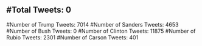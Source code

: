 #Total Tweets: 0 
---
#Number of Trump Tweets: 7014
#Number of Sanders Tweets: 4653
#Number of Bush Tweets: 0
#Number of Clinton Tweets: 11875
#Number of Rubio Tweets: 2301
#Number of Carson Tweets: 401